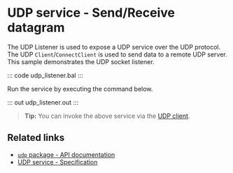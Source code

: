 # UDP service - Send/Receive datagram

The UDP Listener is used to expose a UDP service over the UDP protocol. The UDP `Client`/`ConnectClient` is used to send data to a remote UDP server. This sample demonstrates the UDP socket listener.

::: code udp_listener.bal :::

Run the service by executing the command below.

::: out udp_listener.out :::

>**Tip:** You can invoke the above service via the [UDP client](/learn/by-example/udp-client/).

## Related links
- [`udp` package - API documentation](https://lib.ballerina.io/ballerina/udp/latest)
- [UDP service - Specification](/spec/udp/#4-service)
